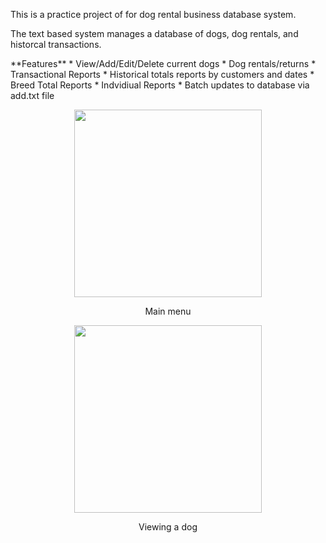 <p>This is a practice project of for dog rental business database system.</p>
<p>The text based system manages a database of dogs, dog rentals, and historcal transactions.</p>
**Features**
* View/Add/Edit/Delete current dogs
* Dog rentals/returns
* Transactional Reports
  * Historical totals reports by customers and dates
  * Breed Total Reports
  * Indvidiual Reports
* Batch updates to database via add.txt file
  
<p align="center">
<img width=300 align="center" src="https://user-images.githubusercontent.com/45612321/67547054-76936800-f75a-11e9-96fc-a0fc7c1961e7.png">
</p>
<p align="center">Main menu</p>
<p align="center">
<img width=300 align="center" src="https://user-images.githubusercontent.com/45612321/67547053-76936800-f75a-11e9-9e09-0f3e8b954dc4.png">
  </p>
  <p align="center">Viewing a dog</p>
  
